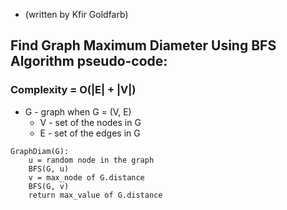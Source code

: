 * (written by Kfir Goldfarb)

## Find Graph Maximum Diameter Using BFS Algorithm pseudo-code:
### Complexity = O(|E| + |V|)

* G - graph when G = (V, E)
    * V - set of the nodes in G
    * E - set of the edges in G

```
GraphDiam(G):
    u = random node in the graph
    BFS(G, u)
    v = max_node of G.distance
    BFS(G, v)
    return max_value of G.distance
```
